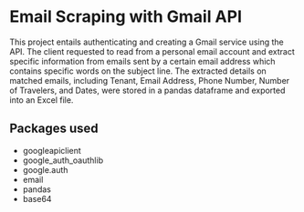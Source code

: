 # Email Scraping with Gmail API
 This project entails authenticating and creating a Gmail service using the API. The client requested to read from a personal email account and extract specific information from emails sent by a certain email address which contains specific words on the subject line. The extracted details on matched emails, including Tenant, Email Address, Phone Number, Number of Travelers, and Dates, were stored in a pandas dataframe and exported into an Excel file.


## Packages used

* googleapiclient
* google_auth_oauthlib
* google.auth
* email
* pandas
* base64
